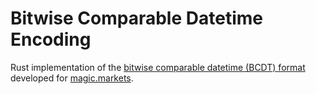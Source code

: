 # Bitwise Comparable Datetime Encoding

Rust implementation of the [bitwise comparable datetime (BCDT)
format](https://github.com/snoworly/bitwise-comparable-datetime-go) developed
for [magic.markets](https://magic.markets/).

